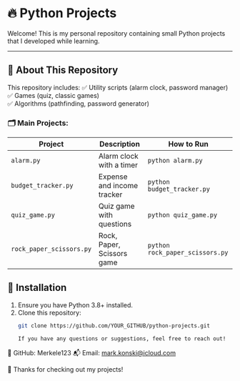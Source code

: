 # 🔥 Python Projects

Welcome! This is my personal repository containing small Python projects that I developed while learning.

---

## 📌 About This Repository
This repository includes:
✅ Utility scripts (alarm clock, password manager)  
✅ Games (quiz, classic games)  
✅ Algorithms (pathfinding, password generator)  

### 🗂️ Main Projects:
| Project | Description | How to Run |
|---------|------------|------------|
| `alarm.py` | Alarm clock with a timer | `python alarm.py` |
| `budget_tracker.py` | Expense and income tracker | `python budget_tracker.py` |
| `quiz_game.py` | Quiz game with questions | `python quiz_game.py` |
| `rock_paper_scissors.py` | Rock, Paper, Scissors game | `python rock_paper_scissors.py` |

## 🔧 Installation
1. Ensure you have Python 3.8+ installed.
2. Clone this repository:
   ```bash
   git clone https://github.com/YOUR_GITHUB/python-projects.git

   If you have any questions or suggestions, feel free to reach out!
🔗 GitHub: Merkele123
📬 Email: mark.konski@icloud.com

🚀 Thanks for checking out my projects!
